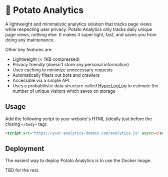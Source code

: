 # 🥔 Potato Analytics

A lightweight and minimalistic analytics solution that tracks page views while respecting user privacy. Potato Analytics only tracks daily unique page views, nothing else. It makes it super light, fast, and saves you from doing any maintenance.

Other key features are:

- Lightweight (< 1KB compressed)
- Privacy friendly (doesn't store any personal information)
- Uses caching to minimize unnecessary requests
- Automatically filters out bots and crawlers
- Accessible via a simple API
- Uses a probabilistic data structure called [HyperLogLog](https://en.wikipedia.org/wiki/HyperLogLog) to estimate the number of unique visitors which saves on storage

## Usage

Add the following script to your website's HTML (ideally just before the closing `</body>` tag):

```html
<script src="https://your-analytics-domain.com/analytics.js" async></script>
```

## Deployment

The easiest way to deploy Potato Analytics is to use the Docker image.

TBD for the rest.
